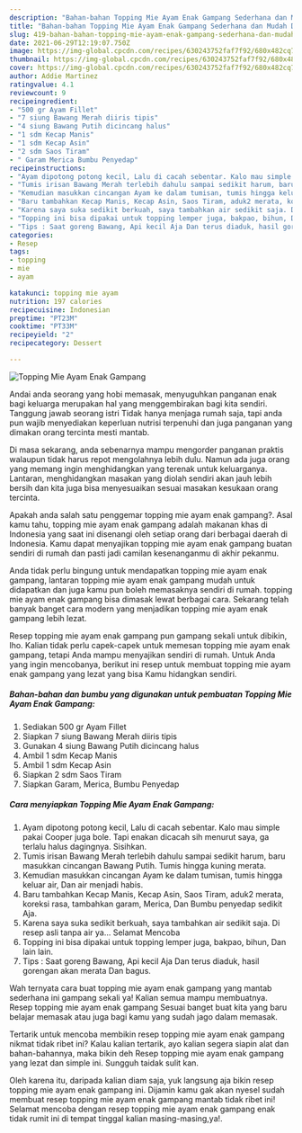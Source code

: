 ```yaml
---
description: "Bahan-bahan Topping Mie Ayam Enak Gampang Sederhana dan Mudah Dibuat"
title: "Bahan-bahan Topping Mie Ayam Enak Gampang Sederhana dan Mudah Dibuat"
slug: 419-bahan-bahan-topping-mie-ayam-enak-gampang-sederhana-dan-mudah-dibuat
date: 2021-06-29T12:19:07.750Z
image: https://img-global.cpcdn.com/recipes/630243752faf7f92/680x482cq70/topping-mie-ayam-enak-gampang-foto-resep-utama.jpg
thumbnail: https://img-global.cpcdn.com/recipes/630243752faf7f92/680x482cq70/topping-mie-ayam-enak-gampang-foto-resep-utama.jpg
cover: https://img-global.cpcdn.com/recipes/630243752faf7f92/680x482cq70/topping-mie-ayam-enak-gampang-foto-resep-utama.jpg
author: Addie Martinez
ratingvalue: 4.1
reviewcount: 9
recipeingredient:
- "500 gr Ayam Fillet"
- "7 siung Bawang Merah diiris tipis"
- "4 siung Bawang Putih dicincang halus"
- "1 sdm Kecap Manis"
- "1 sdm Kecap Asin"
- "2 sdm Saos Tiram"
- " Garam Merica Bumbu Penyedap"
recipeinstructions:
- "Ayam dipotong potong kecil, Lalu di cacah sebentar. Kalo mau simple pakai Cooper juga bole. Tapi enakan dicacah sih menurut saya, ga terlalu halus dagingnya. Sisihkan."
- "Tumis irisan Bawang Merah terlebih dahulu sampai sedikit harum, baru masukkan cincangan Bawang Putih. Tumis hingga kuning merata."
- "Kemudian masukkan cincangan Ayam ke dalam tumisan, tumis hingga keluar air, Dan air menjadi habis."
- "Baru tambahkan Kecap Manis, Kecap Asin, Saos Tiram, aduk2 merata, koreksi rasa, tambahkan garam, Merica, Dan Bumbu penyedap sedikit Aja."
- "Karena saya suka sedikit berkuah, saya tambahkan air sedikit saja. Di resep asli tanpa air ya... Selamat Mencoba"
- "Topping ini bisa dipakai untuk topping lemper juga, bakpao, bihun, Dan lain lain."
- "Tips : Saat goreng Bawang, Api kecil Aja Dan terus diaduk, hasil gorengan akan merata Dan bagus."
categories:
- Resep
tags:
- topping
- mie
- ayam

katakunci: topping mie ayam 
nutrition: 197 calories
recipecuisine: Indonesian
preptime: "PT23M"
cooktime: "PT33M"
recipeyield: "2"
recipecategory: Dessert

---
```



![Topping Mie Ayam Enak Gampang](https://img-global.cpcdn.com/recipes/630243752faf7f92/680x482cq70/topping-mie-ayam-enak-gampang-foto-resep-utama.jpg)

Andai anda seorang yang hobi memasak, menyuguhkan panganan enak bagi keluarga merupakan hal yang menggembirakan bagi kita sendiri. Tanggung jawab seorang istri Tidak hanya menjaga rumah saja, tapi anda pun wajib menyediakan keperluan nutrisi terpenuhi dan juga panganan yang dimakan orang tercinta mesti mantab.

Di masa  sekarang, anda sebenarnya mampu mengorder panganan praktis walaupun tidak harus repot mengolahnya lebih dulu. Namun ada juga orang yang memang ingin menghidangkan yang terenak untuk keluarganya. Lantaran, menghidangkan masakan yang diolah sendiri akan jauh lebih bersih dan kita juga bisa menyesuaikan sesuai masakan kesukaan orang tercinta. 



Apakah anda salah satu penggemar topping mie ayam enak gampang?. Asal kamu tahu, topping mie ayam enak gampang adalah makanan khas di Indonesia yang saat ini disenangi oleh setiap orang dari berbagai daerah di Indonesia. Kamu dapat menyajikan topping mie ayam enak gampang buatan sendiri di rumah dan pasti jadi camilan kesenanganmu di akhir pekanmu.

Anda tidak perlu bingung untuk mendapatkan topping mie ayam enak gampang, lantaran topping mie ayam enak gampang mudah untuk didapatkan dan juga kamu pun boleh memasaknya sendiri di rumah. topping mie ayam enak gampang bisa dimasak lewat berbagai cara. Sekarang telah banyak banget cara modern yang menjadikan topping mie ayam enak gampang lebih lezat.

Resep topping mie ayam enak gampang pun gampang sekali untuk dibikin, lho. Kalian tidak perlu capek-capek untuk memesan topping mie ayam enak gampang, tetapi Anda mampu menyajikan sendiri di rumah. Untuk Anda yang ingin mencobanya, berikut ini resep untuk membuat topping mie ayam enak gampang yang lezat yang bisa Kamu hidangkan sendiri.

<!--inarticleads1-->

##### Bahan-bahan dan bumbu yang digunakan untuk pembuatan Topping Mie Ayam Enak Gampang:

1. Sediakan 500 gr Ayam Fillet
1. Siapkan 7 siung Bawang Merah diiris tipis
1. Gunakan 4 siung Bawang Putih dicincang halus
1. Ambil 1 sdm Kecap Manis
1. Ambil 1 sdm Kecap Asin
1. Siapkan 2 sdm Saos Tiram
1. Siapkan  Garam, Merica, Bumbu Penyedap




<!--inarticleads2-->

##### Cara menyiapkan Topping Mie Ayam Enak Gampang:

1. Ayam dipotong potong kecil, Lalu di cacah sebentar. Kalo mau simple pakai Cooper juga bole. Tapi enakan dicacah sih menurut saya, ga terlalu halus dagingnya. Sisihkan.
1. Tumis irisan Bawang Merah terlebih dahulu sampai sedikit harum, baru masukkan cincangan Bawang Putih. Tumis hingga kuning merata.
1. Kemudian masukkan cincangan Ayam ke dalam tumisan, tumis hingga keluar air, Dan air menjadi habis.
1. Baru tambahkan Kecap Manis, Kecap Asin, Saos Tiram, aduk2 merata, koreksi rasa, tambahkan garam, Merica, Dan Bumbu penyedap sedikit Aja.
1. Karena saya suka sedikit berkuah, saya tambahkan air sedikit saja. Di resep asli tanpa air ya... Selamat Mencoba
1. Topping ini bisa dipakai untuk topping lemper juga, bakpao, bihun, Dan lain lain.
1. Tips : Saat goreng Bawang, Api kecil Aja Dan terus diaduk, hasil gorengan akan merata Dan bagus.




Wah ternyata cara buat topping mie ayam enak gampang yang mantab sederhana ini gampang sekali ya! Kalian semua mampu membuatnya. Resep topping mie ayam enak gampang Sesuai banget buat kita yang baru belajar memasak atau juga bagi kamu yang sudah jago dalam memasak.

Tertarik untuk mencoba membikin resep topping mie ayam enak gampang nikmat tidak ribet ini? Kalau kalian tertarik, ayo kalian segera siapin alat dan bahan-bahannya, maka bikin deh Resep topping mie ayam enak gampang yang lezat dan simple ini. Sungguh taidak sulit kan. 

Oleh karena itu, daripada kalian diam saja, yuk langsung aja bikin resep topping mie ayam enak gampang ini. Dijamin kamu gak akan nyesel sudah membuat resep topping mie ayam enak gampang mantab tidak ribet ini! Selamat mencoba dengan resep topping mie ayam enak gampang enak tidak rumit ini di tempat tinggal kalian masing-masing,ya!.

